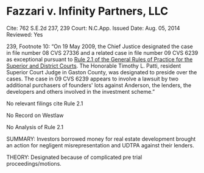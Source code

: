 # Fazzari v. Infinity Partners, LLC

Cite: 762 S.E.2d 237, 239
Court: N.C.App.
Issued Date: Aug. 05, 2014
Reviewed: Yes

239, Footnote 10: “On 19 May 2009, the Chief Justice designated the case in file number 08 CVS 27336 and a related case in file number 09 CVS 6239 as exceptional pursuant to [Rule 2.1 of the General Rules of Practice for the Superior and District Courts](https://1.next.westlaw.com/Link/Document/FullText?findType=L&pubNum=1008947&cite=NCRSUPDR2.1&originatingDoc=Ice4bdb811cba11e4a795ac035416da91&refType=LQ&originationContext=document&transitionType=DocumentItem&ppcid=ddc48f2ec6454a95b177b140eed21f59&contextData=(sc.Search)). The Honorable Timothy L. Patti, resident Superior Court Judge in Gaston County, was designated to preside over the cases. The case in 09 CVS 6239 appears to involve a lawsuit by two additional purchasers of founders' lots against Anderson, the lenders, the developers and others involved in the investment scheme.” 

No relevant filings cite Rule 2.1

No Record on Westlaw

No Analysis of Rule 2.1

SUMMARY: Investors borrowed money for real estate development brought an action for negligent misrepresentation and UDTPA against their lenders.

THEORY: Designated because of complicated pre trial proceedings/motions.